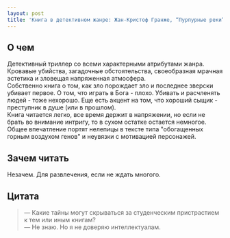 ```yaml
---
layout: post
title: 'Книга в детективном жанре: Жан-Кристоф Гранже, “Пурпурные реки”'
---
```


## О чем
Детективный триллер со всеми характерными атрибутами жанра. Кровавые убийства, загадочные обстоятельства, своеобразная мрачная эстетика и зловещая напряженная атмосфера.  
Собственно книга о том, как зло порождает зло и последнее зверски убивает первое. О том, что играть в Бога - плохо. Убивать и расчленять людей - тоже нехорошо. Еще есть акцент на том, что хороший сыщик - преступник в душе (или в прошлом).  
Книга читается легко, все время держит в напряжении, но если не брать во внимание интригу, то в сухом остатке остается немногое. Общее впечатление портят нелепицы в тексте типа "обогащенных горным воздухом генов" и неувязки с мотивацией персонажей.

## Зачем читать
Незачем. Для развлечения, если не ждать многого.

## Цитата
> — Какие тайны могут скрываться за студенческим пристрастием к тем или иным книгам?  
> — Не знаю. Но я не доверяю интеллектуалам.
